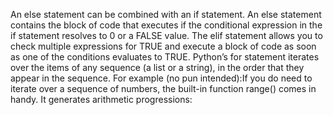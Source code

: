 An else statement can be combined with an if statement. An else statement contains the block of code that executes if the conditional expression in the if statement resolves to 0 or a FALSE value.
The elif statement allows you to check multiple expressions for TRUE and execute a block of code as soon as one of the conditions evaluates to TRUE.
Python’s for statement iterates over the items of any sequence (a list or a string), in the order that they appear in the sequence. For example (no pun intended):If you do need to iterate over a sequence of numbers, the built-in function range() comes in handy. It generates arithmetic progressions:
